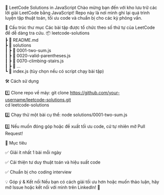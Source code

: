 🚀 LeetCode Solutions in JavaScript
Chào mừng bạn đến với kho lưu trữ các lời giải LeetCode bằng JavaScript! Repo này là nơi mình ghi lại quá trình luyện tập thuật toán, tối ưu code và chuẩn bị cho các kỳ phỏng vấn.

📂 Cấu trúc thư mục
Các bài tập được tổ chức theo số thứ tự của LeetCode để dễ dàng tra cứu.
📦 leetcode-solutions  
 ┣ 📜 README.md  
 ┣ 📁 solutions  
 ┃ ┣ 📜 0001-two-sum.js  
 ┃ ┣ 📜 0020-valid-parentheses.js  
 ┃ ┣ 📜 0070-climbing-stairs.js  
 ┃ ┣ 📜 ...  
 ┗ 📜 index.js (tùy chọn nếu có script chạy bài tập)  

🛠 Cách sử dụng

1️⃣ Clone repo về máy:
git clone https://github.com/your-username/leetcode-solutions.git  
cd leetcode-solutions

2️⃣ Chạy thử một bài cụ thể:
node solutions/0001-two-sum.js  

3️⃣ Nếu muốn đóng góp hoặc đề xuất tối ưu code, cứ tự nhiên mở Pull Request!

📌 Mục tiêu

✅ Giải ít nhất 1 bài mỗi ngày

✅ Cải thiện tư duy thuật toán và hiệu suất code

✅ Chuẩn bị cho coding interview

💡 Góp ý & Kết nối
Nếu bạn có cách giải tối ưu hơn hoặc muốn thảo luận, hãy mở Issue hoặc kết nối với mình trên LinkedIn! 🚀

